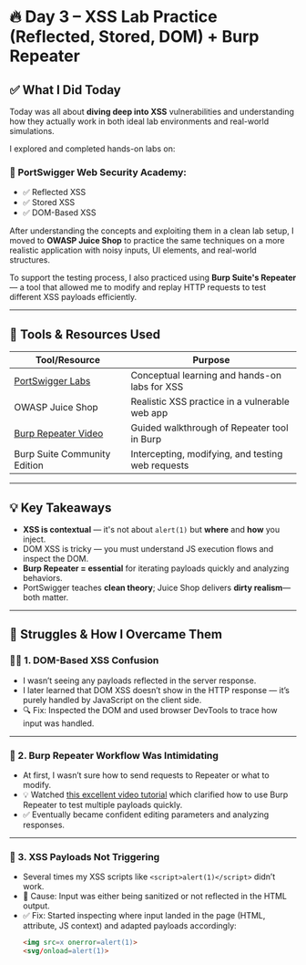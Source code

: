 # 🔥 Day 3 – XSS Lab Practice (Reflected, Stored, DOM) + Burp Repeater

## ✅ What I Did Today

Today was all about **diving deep into XSS** vulnerabilities and understanding how they actually work in both ideal lab environments and real-world simulations.

I explored and completed hands-on labs on:

### 📘 PortSwigger Web Security Academy:
- ✅ Reflected XSS
- ✅ Stored XSS
- ✅ DOM-Based XSS

After understanding the concepts and exploiting them in a clean lab setup, I moved to **OWASP Juice Shop** to practice the same techniques on a more realistic application with noisy inputs, UI elements, and real-world structures.

To support the testing process, I also practiced using **Burp Suite's Repeater** — a tool that allowed me to modify and replay HTTP requests to test different XSS payloads efficiently.

---

## 🧪 Tools & Resources Used

| Tool/Resource | Purpose |
|---------------|---------|
| [PortSwigger Labs](https://portswigger.net/web-security/cross-site-scripting) | Conceptual learning and hands-on labs for XSS |
| OWASP Juice Shop | Realistic XSS practice in a vulnerable web app |
| [Burp Repeater Video](https://youtu.be/-6uPHcLj4oU?si=5L6EHvmTkJlQTy1F) | Guided walkthrough of Repeater tool in Burp |
| Burp Suite Community Edition | Intercepting, modifying, and testing web requests |

---
## 💡 Key Takeaways

- **XSS is contextual** — it's not about `alert(1)` but **where** and **how** you inject.
- DOM XSS is tricky — you must understand JS execution flows and inspect the DOM.
- **Burp Repeater = essential** for iterating payloads quickly and analyzing behaviors.
- PortSwigger teaches **clean theory**; Juice Shop delivers **dirty realism**—both matter.

---

## 🧱 Struggles & How I Overcame Them

### 😵‍💫 1. DOM-Based XSS Confusion
- I wasn’t seeing any payloads reflected in the server response.
- I later learned that DOM XSS doesn’t show in the HTTP response — it’s purely handled by JavaScript on the client side.
- 🔍 Fix: Inspected the DOM and used browser DevTools to trace how input was handled.

---

### 🔄 2. Burp Repeater Workflow Was Intimidating
- At first, I wasn’t sure how to send requests to Repeater or what to modify.
- 💡 Watched [this excellent video tutorial](https://youtu.be/-6uPHcLj4oU?si=5L6EHvmTkJlQTy1F) which clarified how to use Burp Repeater to test multiple payloads quickly.
- ✅ Eventually became confident editing parameters and analyzing responses.

---

### 💢 3. XSS Payloads Not Triggering
- Several times my XSS scripts like `<script>alert(1)</script>` didn’t work.
- 🧩 Cause: Input was either being sanitized or not reflected in the HTML output.
- ✅ Fix: Started inspecting where input landed in the page (HTML, attribute, JS context) and adapted payloads accordingly:
  ```html
  <img src=x onerror=alert(1)>
  <svg/onload=alert(1)>
